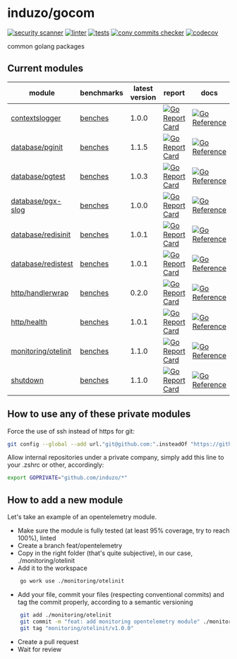 # induzo/gocom

[![security scanner](https://github.com/induzo/gocom/actions/workflows/sec-scanner.yml/badge.svg)](https://github.com/induzo/gocom/actions/workflows/sec-scanner.yml) [![linter](https://github.com/induzo/gocom/actions/workflows/linter.yml/badge.svg)](https://github.com/induzo/gocom/actions/workflows/linter.yml) [![tests](https://github.com/induzo/gocom/actions/workflows/tests.yml/badge.svg)](https://github.com/induzo/gocom/actions/workflows/tests.yml) [![conv commits checker](https://github.com/induzo/gocom/actions/workflows/conv-commits-checker.yml/badge.svg)](https://github.com/induzo/gocom/actions/workflows/conv-commits-checker.yml) [![codecov](https://codecov.io/gh/induzo/gocom/branch/main/graph/badge.svg?token=UBWDRLOYDU)](https://codecov.io/gh/induzo/gocom)

common golang packages

## Current modules

| module                                     | benchmarks                                                    | latest version | report                                                                                                                                                                       | docs                                                                                                                                                        |
| ------------------------------------------ | ------------------------------------------------------------- | -------------- | ---------------------------------------------------------------------------------------------------------------------------------------------------------------------------- | ----------------------------------------------------------------------------------------------------------------------------------------------------------- |
| [contextslogger](contextslogger)           | [benches](https://induzo.github.io/gocom/contextslogger)      | 1.0.0          | [![Go Report Card](https://goreportcard.com/badge/github.com/induzo/gocom/contextslogger)](https://goreportcard.com/report/github.com/induzo/gocom/contextslogger)           | [![Go Reference](https://pkg.go.dev/badge/github.com/induzo/gocom/contextslogger.svg)](https://pkg.go.dev/github.com/induzo/gocom/contextslogger)           |
| [database/pginit](database/pginit)         | [benches](https://induzo.github.io/gocom/database/pginit)     | 1.1.5          | [![Go Report Card](https://goreportcard.com/badge/github.com/induzo/gocom/database/pginit)](https://goreportcard.com/report/github.com/induzo/gocom/database/pginit)         | [![Go Reference](https://pkg.go.dev/badge/github.com/induzo/gocom/database/pginit.svg)](https://pkg.go.dev/github.com/induzo/gocom/database/pginit)         |
| [database/pgtest](database/pgtest)         | [benches](https://induzo.github.io/gocom/database/pgtest)     | 1.0.3          | [![Go Report Card](https://goreportcard.com/badge/github.com/induzo/gocom/database/pgtest)](https://goreportcard.com/report/github.com/induzo/gocom/database/pgtest)         | [![Go Reference](https://pkg.go.dev/badge/github.com/induzo/gocom/database/pgtest.svg)](https://pkg.go.dev/github.com/induzo/gocom/database/pgtest)         |
| [database/pgx-slog](database/pgx-slog)     | [benches](https://induzo.github.io/gocom/database/pgx-slog)   | 1.0.0          | [![Go Report Card](https://goreportcard.com/badge/github.com/induzo/gocom/database/pgx-slog)](https://goreportcard.com/report/github.com/induzo/gocom/database/pgx-slog)     | [![Go Reference](https://pkg.go.dev/badge/github.com/induzo/gocom/database/pgx-slog.svg)](https://pkg.go.dev/github.com/induzo/gocom/database/pgx-slog)     |
| [database/redisinit](database/redisinit)   | [benches](https://induzo.github.io/gocom/database/redisinit)  | 1.0.1          | [![Go Report Card](https://goreportcard.com/badge/github.com/induzo/gocom/database/redisinit)](https://goreportcard.com/report/github.com/induzo/gocom/database/redisinit)   | [![Go Reference](https://pkg.go.dev/badge/github.com/induzo/gocom/database/redisinit.svg)](https://pkg.go.dev/github.com/induzo/gocom/database/redisinit)   |
| [database/redistest](database/redistest)   | [benches](https://induzo.github.io/gocom/database/redistest)  | 1.0.1          | [![Go Report Card](https://goreportcard.com/badge/github.com/induzo/gocom/database/redistest)](https://goreportcard.com/report/github.com/induzo/gocom/database/redistest)   | [![Go Reference](https://pkg.go.dev/badge/github.com/induzo/gocom/database/redistest.svg)](https://pkg.go.dev/github.com/induzo/gocom/database/redistest)   |
| [http/handlerwrap](http/handlerwrap)       | [benches](https://induzo.github.io/gocom/http/handlerwrap)    | 0.2.0          | [![Go Report Card](https://goreportcard.com/badge/github.com/induzo/gocom/http/handlerwrap)](https://goreportcard.com/report/github.com/induzo/gocom/http/handlerwrap)       | [![Go Reference](https://pkg.go.dev/badge/github.com/induzo/gocom/http/handlerwrap.svg)](https://pkg.go.dev/github.com/induzo/gocom/http/handlerwrap)       |
| [http/health](http/health)                 | [benches](https://induzo.github.io/gocom/http/health)         | 1.0.1          | [![Go Report Card](https://goreportcard.com/badge/github.com/induzo/gocom/http/health)](https://goreportcard.com/report/github.com/induzo/gocom/http/health)                 | [![Go Reference](https://pkg.go.dev/badge/github.com/induzo/gocom/http/health.svg)](https://pkg.go.dev/github.com/induzo/gocom/http/health)                 |
| [monitoring/otelinit](monitoring/otelinit) | [benches](https://induzo.github.io/gocom/monitoring/otelinit) | 1.1.0          | [![Go Report Card](https://goreportcard.com/badge/github.com/induzo/gocom/monitoring/otelinit)](https://goreportcard.com/report/github.com/induzo/gocom/monitoring/otelinit) | [![Go Reference](https://pkg.go.dev/badge/github.com/induzo/gocom/monitoring/otelinit.svg)](https://pkg.go.dev/github.com/induzo/gocom/monitoring/otelinit) |
| [shutdown](shutdown)                       | [benches](https://induzo.github.io/gocom/shutdown)            | 1.1.0          | [![Go Report Card](https://goreportcard.com/badge/github.com/induzo/gocom/shutdown)](https://goreportcard.com/report/github.com/induzo/gocom/shutdown)                       | [![Go Reference](https://pkg.go.dev/badge/github.com/induzo/gocom/shutdown.svg)](https://pkg.go.dev/github.com/induzo/gocom/shutdown)                       |

## How to use any of these private modules

Force the use of ssh instead of https for git:

```bash
git config --global --add url."git@github.com:".insteadOf "https://github.com/"
```

Allow internal repositories under a private company, simply add this line to your .zshrc or other, accordingly:

```bash
export GOPRIVATE="github.com/induzo/*"
```

## How to add a new module

Let's take an example of an opentelemetry module.

- Make sure the module is fully tested (at least 95% coverage, try to reach 100%), linted
- Create a branch feat/opentelemetry
- Copy in the right folder (that's quite subjective), in our case, ./monitoring/otelinit
- Add it to the workspace

```bash
    go work use ./monitoring/otelinit
```

- Add your file, commit your files (respecting conventional commits) and tag the commit properly, according to a semantic versioning

```bash
    git add ./monitoring/otelinit
    git commit -m "feat: add monitoring opentelemetry module" ./monitoring/otelinit
    git tag "monitoring/otelinit/v1.0.0"
```

- Create a pull request
- Wait for review
